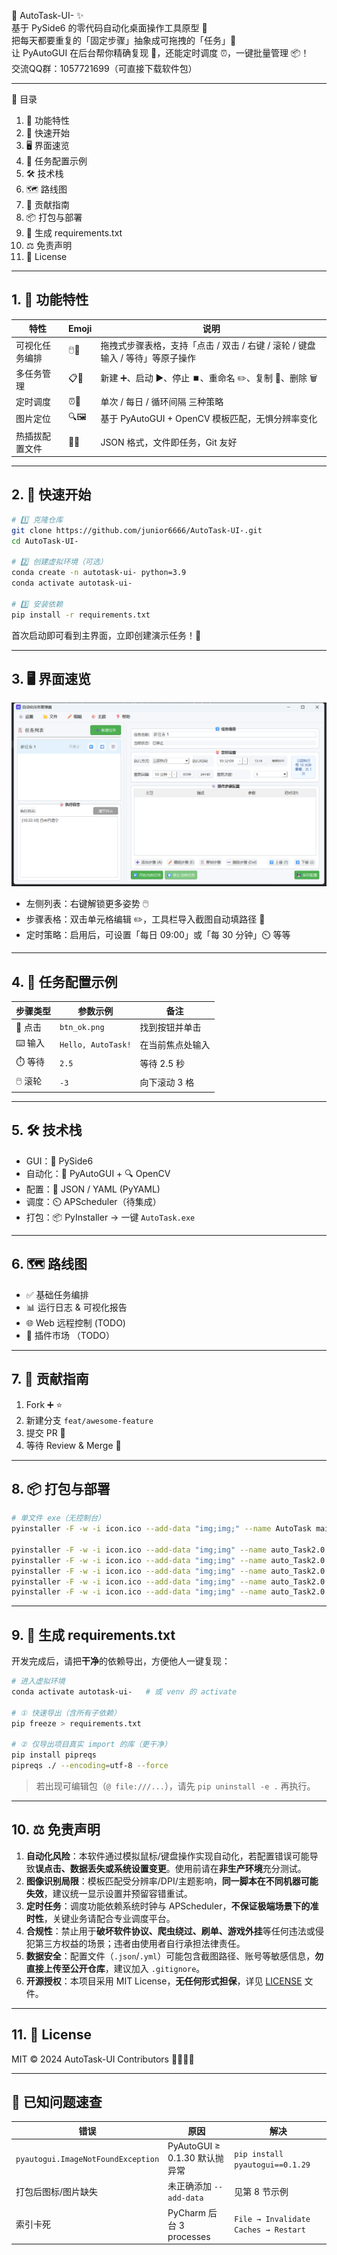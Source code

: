 🎉 AutoTask-UI- ✨  
基于 PySide6 的零代码自动化桌面操作工具原型 🚀  
把每天都要重复的「固定步骤」抽象成可拖拽的「任务」🧩  
让 PyAutoGUI 在后台帮你精确复现 🎯，还能定时调度 ⏰，一键批量管理 📦！  
交流QQ群：1057721699（可直接下载软件包）

---

📑 目录  
1. 🌟 功能特性  
2. 🚀 快速开始  
3. 🖥 界面速览  
4. 🧪 任务配置示例  
5. 🛠 技术栈  
6. 🗺 路线图  
7. 🤝 贡献指南  
8. 📦 打包与部署  
9. 🧾 生成 requirements.txt  
10. ⚖️ 免责声明  
11. 📜 License  

---

## 1. 🌟 功能特性

| 特性 | Emoji | 说明 |
|---|---|---|
| 可视化任务编排 | 🖱️🎨 | 拖拽式步骤表格，支持「点击 / 双击 / 右键 / 滚轮 / 键盘输入 / 等待」等原子操作 |
| 多任务管理 | 📋🔁 | 新建 ➕、启动 ▶️、停止 ⏹️、重命名 ✏️、复制 📑、删除 🗑️ |
| 定时调度 | ⏰📅 | 单次 / 每日 / 循环间隔 三种策略 |
| 图片定位 | 🔍🖼️ | 基于 PyAutoGUI + OpenCV 模板匹配，无惧分辨率变化 |
| 热插拔配置文件 | 📁🔗 | JSON 格式，文件即任务，Git 友好 |

---

## 2. 🚀 快速开始

```bash
# 1️⃣ 克隆仓库
git clone https://github.com/junior6666/AutoTask-UI-.git 
cd AutoTask-UI-

# 2️⃣ 创建虚拟环境（可选）
conda create -n autotask-ui- python=3.9
conda activate autotask-ui-

# 3️⃣ 安装依赖
pip install -r requirements.txt
```

首次启动即可看到主界面，立即创建演示任务！🥳

---

## 3. 🖥 界面速览
![ui.png](img/ui.png)
- 左侧列表：右键解锁更多姿势 🖱️  
- 步骤表格：双击单元格编辑 ✏️，工具栏导入截图自动填路径 📸  
- 定时策略：启用后，可设置「每日 09:00」或「每 30 分钟」⏲️ 等等

---

## 4. 🧪 任务配置示例

| 步骤类型 | 参数示例 | 备注 |
|---|---|---|
| 🔘 点击 | `btn_ok.png` | 找到按钮并单击 |
| ⌨️ 输入 | `Hello, AutoTask!` | 在当前焦点处输入 |
| ⏱️ 等待 | `2.5` | 等待 2.5 秒 |
| 🖱️ 滚轮 | `-3` | 向下滚动 3 格 |

---

## 5. 🛠 技术栈

- GUI：🐍 PySide6  
- 自动化：🤖 PyAutoGUI + 🔍 OpenCV  
- 配置：📄 JSON / YAML (PyYAML)  
- 调度：⏲️ APScheduler（待集成）  
- 打包：📦 PyInstaller → 一键 `AutoTask.exe`

---

## 6. 🗺 路线图

- ✅ 基础任务编排
- 📊 运行日志 & 可视化报告  
- 🌐 Web 远程控制  (TODO)
- 🧩 插件市场 （TODO）

---

## 7. 🤝 贡献指南

1. Fork ➕ ⭐  
2. 新建分支 `feat/awesome-feature`  
3. 提交 PR 🚀  
4. 等待 Review & Merge 🎊

---

## 8. 📦 打包与部署

```bash
# 单文件 exe（无控制台）
pyinstaller -F -w -i icon.ico --add-data "img;img;" --name AutoTask main_plus.py

pyinstaller -F -w -i icon.ico --add-data "img;img" --name auto_Task2.0.2 main_plus.py
pyinstaller -F -w -i icon.ico --add-data "img;img" --name auto_Task2.0.3 main_plus.py
pyinstaller -F -w -i icon.ico --add-data "img;img" --name auto_Task2.0.4 main_plus.py
pyinstaller -F -w -i icon.ico --add-data "img;img" --name auto_Task2.0.5 main_plus.py
pyinstaller -F -w -i icon.ico --add-data "img;img" --name auto_Task2.0.6 main_plus.py
```

---

## 9. 🧾 生成 requirements.txt

开发完成后，请把**干净**的依赖导出，方便他人一键复现：

```bash
# 进入虚拟环境
conda activate autotask-ui-   # 或 venv 的 activate

# ① 快速导出（含所有子依赖）
pip freeze > requirements.txt

# ② 仅导出项目真实 import 的库（更干净）
pip install pipreqs
pipreqs ./ --encoding=utf-8 --force
```

> 若出现可编辑包（`@ file:///...`），请先 `pip uninstall -e .` 再执行。

---

## 10. ⚖️ 免责声明

1. **自动化风险**：本软件通过模拟鼠标/键盘操作实现自动化，若配置错误可能导致**误点击、数据丢失或系统设置变更**。使用前请在**非生产环境**充分测试。  
2. **图像识别局限**：模板匹配受分辨率/DPI/主题影响，**同一脚本在不同机器可能失效**，建议统一显示设置并预留容错重试。  
3. **定时任务**：调度功能依赖系统时钟与 APScheduler，**不保证极端场景下的准时性**，关键业务请配合专业调度平台。  
4. **合规性**：禁止用于**破坏软件协议、爬虫绕过、刷单、游戏外挂**等任何违法或侵犯第三方权益的场景；违者由使用者自行承担法律责任。  
5. **数据安全**：配置文件（`.json`/`.yml`）可能包含截图路径、账号等敏感信息，**勿直接上传至公开仓库**，建议加入 `.gitignore`。  
6. **开源授权**：本项目采用 MIT License，**无任何形式担保**，详见 [LICENSE](./LICENSE) 文件。

---

## 11. 📜 License  
MIT © 2024 AutoTask-UI Contributors 🧑‍💻👩‍💻

---

## 🐞 已知问题速查

| 错误 | 原因 | 解决 |
|---|---|---|
| `pyautogui.ImageNotFoundException` | PyAutoGUI ≥ 0.1.30 默认抛异常 | `pip install pyautogui==0.1.29` |
| 打包后图标/图片缺失 | 未正确添加 `--add-data` | 见第 8 节示例 |
| 索引卡死 | PyCharm 后台 3 processes | `File → Invalidate Caches → Restart` |
